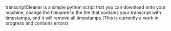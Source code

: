 transcriptCleaner is a simple python script that you can download onto your machine, change the filename to the file that contains your transcript with timestamps, and it will remove all timestamps
(This is currently a work in progress and contains errors)
